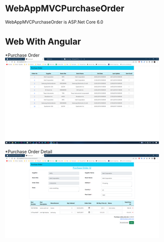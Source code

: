 # WebAppMVCPurchaseOrder

WebAppMVCPurchaseOrder is ASP.Net Core 6.0

# Web With Angular

*Purchase Order
![img text](/purchaseorder.png "Optional title")

*Purchase Order Detail
![img text](/purchaseorderdetail.png "Optional title")
